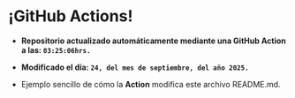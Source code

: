 # ¡GitHub Actions!
* **Repositorio actualizado automáticamente mediante una GitHub Action a las: `03:25:06hrs.`**
* **Modificado el día: `24, del mes de septiembre, del año 2025.`**

* Ejemplo sencillo de cómo la **Action** modifica este archivo README.md.
